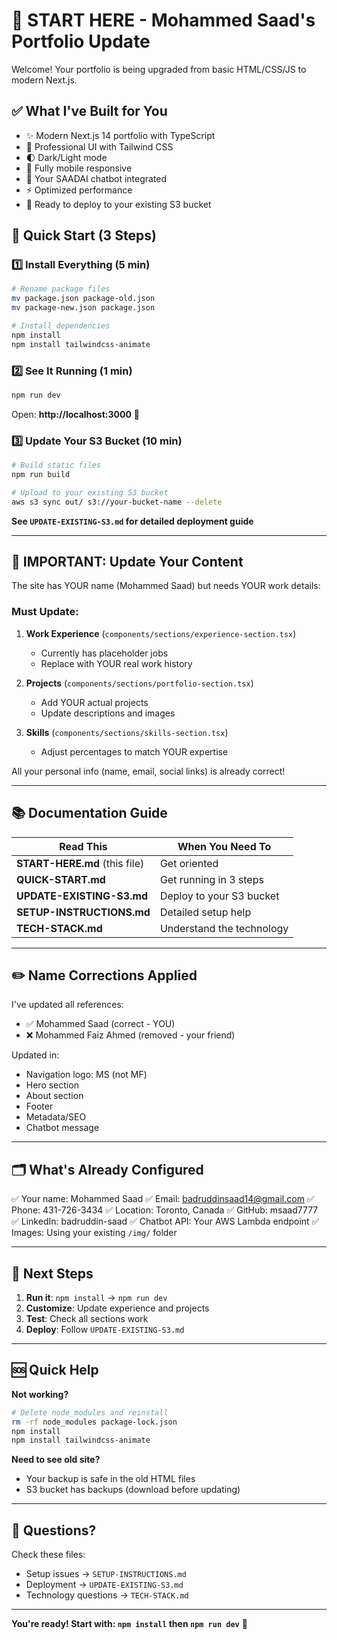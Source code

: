 # 🎯 START HERE - Mohammed Saad's Portfolio Update

Welcome! Your portfolio is being upgraded from basic HTML/CSS/JS to modern Next.js.

## ✅ What I've Built for You

- ✨ Modern Next.js 14 portfolio with TypeScript
- 🎨 Professional UI with Tailwind CSS
- 🌓 Dark/Light mode
- 📱 Fully mobile responsive
- 🤖 Your SAADAI chatbot integrated
- ⚡ Optimized performance
- 🚀 Ready to deploy to your existing S3 bucket

## 🚀 Quick Start (3 Steps)

### 1️⃣ Install Everything (5 min)

```bash
# Rename package files
mv package.json package-old.json
mv package-new.json package.json

# Install dependencies
npm install
npm install tailwindcss-animate
```

### 2️⃣ See It Running (1 min)

```bash
npm run dev
```

Open: **http://localhost:3000** 🎉

### 3️⃣ Update Your S3 Bucket (10 min)

```bash
# Build static files
npm run build

# Upload to your existing S3 bucket
aws s3 sync out/ s3://your-bucket-name --delete
```

**See `UPDATE-EXISTING-S3.md` for detailed deployment guide**

---

## 📝 IMPORTANT: Update Your Content

The site has YOUR name (Mohammed Saad) but needs YOUR work details:

### Must Update:
1. **Work Experience** (`components/sections/experience-section.tsx`)
   - Currently has placeholder jobs
   - Replace with YOUR real work history

2. **Projects** (`components/sections/portfolio-section.tsx`)
   - Add YOUR actual projects
   - Update descriptions and images

3. **Skills** (`components/sections/skills-section.tsx`)
   - Adjust percentages to match YOUR expertise

All your personal info (name, email, social links) is already correct!

---

## 📚 Documentation Guide

| Read This | When You Need To |
|-----------|-----------------|
| **START-HERE.md** (this file) | Get oriented |
| **QUICK-START.md** | Get running in 3 steps |
| **UPDATE-EXISTING-S3.md** | Deploy to your S3 bucket |
| **SETUP-INSTRUCTIONS.md** | Detailed setup help |
| **TECH-STACK.md** | Understand the technology |

---

## ✏️ Name Corrections Applied

I've updated all references:
- ✅ Mohammed Saad (correct - YOU)
- ❌ Mohammed Faiz Ahmed (removed - your friend)

Updated in:
- Navigation logo: MS (not MF)
- Hero section
- About section
- Footer
- Metadata/SEO
- Chatbot message

---

## 🗂️ What's Already Configured

✅ Your name: Mohammed Saad
✅ Email: badruddinsaad14@gmail.com
✅ Phone: 431-726-3434
✅ Location: Toronto, Canada
✅ GitHub: msaad7777
✅ LinkedIn: badruddin-saad
✅ Chatbot API: Your AWS Lambda endpoint
✅ Images: Using your existing `/img/` folder

---

## 🎯 Next Steps

1. **Run it**: `npm install` → `npm run dev`
2. **Customize**: Update experience and projects
3. **Test**: Check all sections work
4. **Deploy**: Follow `UPDATE-EXISTING-S3.md`

---

## 🆘 Quick Help

**Not working?**
```bash
# Delete node_modules and reinstall
rm -rf node_modules package-lock.json
npm install
npm install tailwindcss-animate
```

**Need to see old site?**
- Your backup is safe in the old HTML files
- S3 bucket has backups (download before updating)

---

## 💬 Questions?

Check these files:
- Setup issues → `SETUP-INSTRUCTIONS.md`
- Deployment → `UPDATE-EXISTING-S3.md`
- Technology questions → `TECH-STACK.md`

---

**You're ready! Start with: `npm install` then `npm run dev`** 🚀
